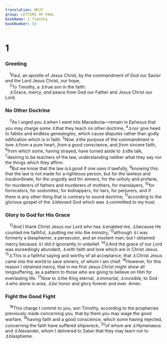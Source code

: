 ```yaml
---
translation: NKJV
group: LETTERS OF PAUL
bookName: I Timothy 
bookNumber: 54
---
```


<div class="title"><h1>1</h1><h3>Greeting</h3></div>
<span class="verse 1ti_1_1"> <sup>1</sup>Paul, an apostle of Jesus Christ, by the commandment of God our Savior and the Lord Jesus Christ, our hope,<br/></span>
<span class="verse 1ti_1_2"> <sup>2</sup>To Timothy, a <a data-toggle="tooltip" data-placement="bottom" title="Acts 16:1, 2; Rom. 1:7; 2 Tim. 1:2; Titus 1:4">⚓</a>true son in the faith:<br/> <a data-toggle="tooltip" data-placement="bottom" title="Gal. 1:3">⚓</a>Grace, mercy, <i>and</i> peace from God our Father and Jesus Christ our Lord.<br/></span>
<div class="title"><h3>No Other Doctrine</h3></div>
<span class="verse 1ti_1_3"> <sup>3</sup>As I urged you <a data-toggle="tooltip" data-placement="bottom" title="Acts 20:1, 3">⚓</a>when I went into Macedonia—remain in Ephesus that you may charge some <a data-toggle="tooltip" data-placement="bottom" title="Rom. 16:17; 2 Cor. 11:4; Gal. 1:6, 7; 1 Tim. 6:3">⚓</a>that they teach no other doctrine, </span>
<span class="verse 1ti_1_4"><sup>4</sup><a data-toggle="tooltip" data-placement="bottom" title="1 Tim. 6:3, 4, 20; Titus 1:14">⚓</a>nor give heed to fables and endless genealogies, which cause disputes rather than godly edification which is in faith. </span>
<span class="verse 1ti_1_5"><sup>5</sup>Now <a data-toggle="tooltip" data-placement="bottom" title="Rom. 13:8–10; Gal. 5:14">⚓</a>the purpose of the commandment is love <a data-toggle="tooltip" data-placement="bottom" title="Eph. 6:24">⚓</a>from a pure heart, <i>from</i> a good conscience, and <i>from</i> sincere faith, </span>
<span class="verse 1ti_1_6"><sup>6</sup>from which some, having strayed, have turned aside to <a data-toggle="tooltip" data-placement="bottom" title="1 Tim. 6:4, 20">⚓</a>idle talk, </span>
<span class="verse 1ti_1_7"><sup>7</sup>desiring to be teachers of the law, understanding neither what they say nor the things which they affirm.<br/></span>
<span class="verse 1ti_1_8"> <sup>8</sup>But we know that the law <i>is</i><a data-toggle="tooltip" data-placement="bottom" title="Rom. 7:12, 16">⚓</a>good if one uses it lawfully, </span>
<span class="verse 1ti_1_9"><sup>9</sup>knowing this: that the law is not made for a righteous person, but for <i>the</i> lawless and insubordinate, for <i>the</i> ungodly and for sinners, for <i>the</i> unholy and profane, for murderers of fathers and murderers of mothers, for manslayers, </span>
<span class="verse 1ti_1_10"><sup>10</sup>for fornicators, for sodomites, for kidnappers, for liars, for perjurers, and if there is any other thing that is contrary to sound doctrine, </span>
<span class="verse 1ti_1_11"><sup>11</sup>according to the glorious gospel of the <a data-toggle="tooltip" data-placement="bottom" title="1 Tim. 6:15">⚓</a>blessed God which was <a data-toggle="tooltip" data-placement="bottom" title="1 Cor. 9:17">⚓</a>committed to my trust.<br/></span>
<div class="title"><h3>Glory to God for His Grace</h3></div>
<span class="verse 1ti_1_12"> <sup>12</sup>And I thank Christ Jesus our Lord who has <a data-toggle="tooltip" data-placement="bottom" title="1 Cor. 15:10">⚓</a>enabled me, <a data-toggle="tooltip" data-placement="bottom" title="1 Cor. 7:25">⚓</a>because He counted me faithful, <a data-toggle="tooltip" data-placement="bottom" title="Col. 1:25">⚓</a>putting <i>me</i> into the ministry, </span>
<span class="verse 1ti_1_13"><sup>13</sup>although <a data-toggle="tooltip" data-placement="bottom" title="Acts 8:3; 1 Cor. 15:9">⚓</a>I was formerly a blasphemer, a persecutor, and an insolent man; but I obtained mercy because <a data-toggle="tooltip" data-placement="bottom" title="John 4:21">⚓</a>I did <i>it</i> ignorantly in unbelief. </span>
<span class="verse 1ti_1_14"><sup>14</sup><a data-toggle="tooltip" data-placement="bottom" title="Rom. 5:20; 1 Cor. 3:10; 2 Cor. 4:15; Gal. 1:13–16">⚓</a>And the grace of our Lord was exceedingly abundant, <a data-toggle="tooltip" data-placement="bottom" title="1 Thess. 1:3; 1 Tim. 2:15; 4:12; 6:11; 2 Tim. 1:13; 2:22; Titus 2:2">⚓</a>with faith and love which are in Christ Jesus. </span>
<span class="verse 1ti_1_15"><sup>15</sup><a data-toggle="tooltip" data-placement="bottom" title="1 Tim. 3:1; 4:9; 2 Tim. 2:11; Titus 3:8">⚓</a>This <i>is</i> a faithful saying and worthy of all acceptance, that <a data-toggle="tooltip" data-placement="bottom" title="Is. 53:5; 61:1; Hos. 6:1–3; Matt. 1:21; 9:13">⚓</a>Christ Jesus came into the world to save sinners, of whom I am chief. </span>
<span class="verse 1ti_1_16"><sup>16</sup>However, for this reason I obtained mercy, that in me first Jesus Christ might show all longsuffering, as a pattern to those who are going to believe on Him for everlasting life. </span>
<span class="verse 1ti_1_17"><sup>17</sup>Now to <a data-toggle="tooltip" data-placement="bottom" title="Ps. 10:16">⚓</a>the King eternal, <a data-toggle="tooltip" data-placement="bottom" title="Rom. 1:23">⚓</a>immortal, <a data-toggle="tooltip" data-placement="bottom" title="Heb. 11:27">⚓</a>invisible, to God <a data-toggle="tooltip" data-placement="bottom" title="Rom. 16:27">⚓</a>who alone is wise, <a data-toggle="tooltip" data-placement="bottom" title="1 Chr. 29:11">⚓</a><i>be</i> honor and glory forever and ever. Amen.<br/></span>
<div class="title"><h3>Fight the Good Fight</h3></div>
<span class="verse 1ti_1_18"> <sup>18</sup>This charge I commit to you, son Timothy, according to the prophecies previously made concerning you, that by them you may wage the good warfare, </span>
<span class="verse 1ti_1_19"><sup>19</sup>having faith and a good conscience, which some having rejected, concerning the faith have suffered shipwreck, </span>
<span class="verse 1ti_1_20"><sup>20</sup>of whom are <a data-toggle="tooltip" data-placement="bottom" title="2 Tim. 2:17, 18">⚓</a>Hymenaeus and <a data-toggle="tooltip" data-placement="bottom" title="2 Tim. 4:14">⚓</a>Alexander, whom I delivered to Satan that they may learn not to <a data-toggle="tooltip" data-placement="bottom" title="Acts 13:45">⚓</a>blaspheme.<br/></span>
